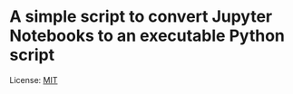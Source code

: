 # A simple script to convert Jupyter Notebooks to an executable Python script

License: [MIT](./LICENSE)
